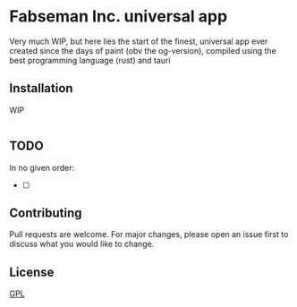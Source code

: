 # Fabseman Inc. universal app

Very much WIP, but here lies the start of the finest, universal app ever created since the days of paint (obv the og-version), compiled using the best programming language (rust) and tauri

## Installation

WIP

```bash

```

## TODO
In no given order:

- [ ] 


## Contributing
Pull requests are welcome. For major changes, please open an issue first to discuss what you would like to change.

## License
[GPL](https://choosealicense.com/licenses/gpl-3.0/)

